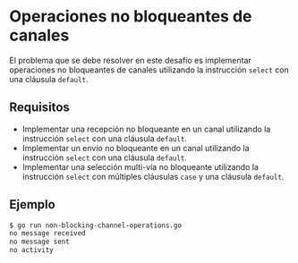 # Operaciones no bloqueantes de canales

El problema que se debe resolver en este desafío es implementar operaciones no bloqueantes de canales utilizando la instrucción `select` con una cláusula `default`.

## Requisitos

- Implementar una recepción no bloqueante en un canal utilizando la instrucción `select` con una cláusula `default`.
- Implementar un envío no bloqueante en un canal utilizando la instrucción `select` con una cláusula `default`.
- Implementar una selección multi-vía no bloqueante utilizando la instrucción `select` con múltiples cláusulas `case` y una cláusula `default`.

## Ejemplo

```sh
$ go run non-blocking-channel-operations.go
no message received
no message sent
no activity
```
